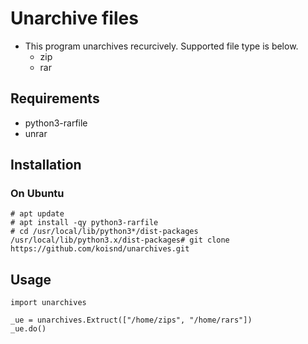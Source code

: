 # Unarchive files

* This program unarchives recurcively. Supported file type is below.
  * zip
  * rar

## Requirements

* python3-rarfile
* unrar

## Installation

### On Ubuntu

```
# apt update
# apt install -qy python3-rarfile
# cd /usr/local/lib/python3*/dist-packages
/usr/local/lib/python3.x/dist-packages# git clone https://github.com/koisnd/unarchives.git
```

## Usage

```
import unarchives

_ue = unarchives.Extruct(["/home/zips", "/home/rars"])
_ue.do()
```
